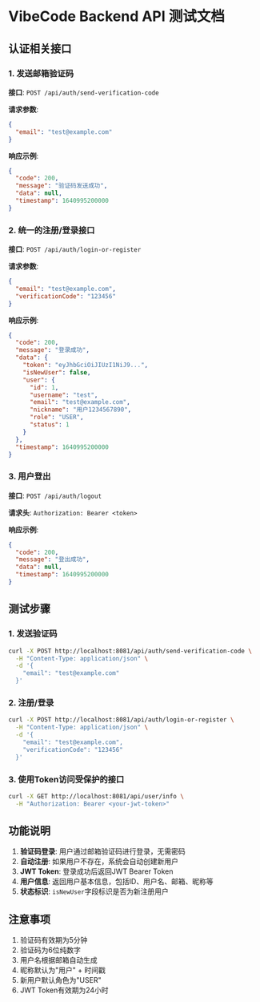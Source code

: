 # VibeCode Backend API 测试文档

## 认证相关接口

### 1. 发送邮箱验证码

**接口**: `POST /api/auth/send-verification-code`

**请求参数**:
```json
{
  "email": "test@example.com"
}
```

**响应示例**:
```json
{
  "code": 200,
  "message": "验证码发送成功",
  "data": null,
  "timestamp": 1640995200000
}
```

### 2. 统一的注册/登录接口

**接口**: `POST /api/auth/login-or-register`

**请求参数**:
```json
{
  "email": "test@example.com",
  "verificationCode": "123456"
}
```

**响应示例**:
```json
{
  "code": 200,
  "message": "登录成功",
  "data": {
    "token": "eyJhbGciOiJIUzI1NiJ9...",
    "isNewUser": false,
    "user": {
      "id": 1,
      "username": "test",
      "email": "test@example.com",
      "nickname": "用户1234567890",
      "role": "USER",
      "status": 1
    }
  },
  "timestamp": 1640995200000
}
```

### 3. 用户登出

**接口**: `POST /api/auth/logout`

**请求头**: `Authorization: Bearer <token>`

**响应示例**:
```json
{
  "code": 200,
  "message": "登出成功",
  "data": null,
  "timestamp": 1640995200000
}
```

## 测试步骤

### 1. 发送验证码
```bash
curl -X POST http://localhost:8081/api/auth/send-verification-code \
  -H "Content-Type: application/json" \
  -d '{
    "email": "test@example.com"
  }'
```

### 2. 注册/登录
```bash
curl -X POST http://localhost:8081/api/auth/login-or-register \
  -H "Content-Type: application/json" \
  -d '{
    "email": "test@example.com",
    "verificationCode": "123456"
  }'
```

### 3. 使用Token访问受保护的接口
```bash
curl -X GET http://localhost:8081/api/user/info \
  -H "Authorization: Bearer <your-jwt-token>"
```

## 功能说明

1. **验证码登录**: 用户通过邮箱验证码进行登录，无需密码
2. **自动注册**: 如果用户不存在，系统会自动创建新用户
3. **JWT Token**: 登录成功后返回JWT Bearer Token
4. **用户信息**: 返回用户基本信息，包括ID、用户名、邮箱、昵称等
5. **状态标识**: `isNewUser`字段标识是否为新注册用户

## 注意事项

1. 验证码有效期为5分钟
2. 验证码为6位纯数字
3. 用户名根据邮箱自动生成
4. 昵称默认为"用户" + 时间戳
5. 新用户默认角色为"USER"
6. JWT Token有效期为24小时 